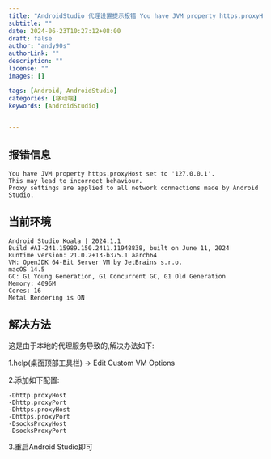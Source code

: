 ```yaml
---
title: "AndroidStudio 代理设置提示报错 You have JVM property https.proxyHost set to '127.0.0.1'"
subtitle: ""
date: 2024-06-23T10:27:12+08:00
draft: false
author: "andy90s"
authorLink: ""
description: ""
license: ""
images: []

tags: [Android, AndroidStudio]
categories: [移动端]
keywords: [AndroidStudio]


---
```

<!--more-->

## 报错信息
```
You have JVM property https.proxyHost set to '127.0.0.1'.
This may lead to incorrect behaviour.
Proxy settings are applied to all network connections made by Android Studio.
```
## 当前环境
```
Android Studio Koala | 2024.1.1
Build #AI-241.15989.150.2411.11948838, built on June 11, 2024
Runtime version: 21.0.2+13-b375.1 aarch64
VM: OpenJDK 64-Bit Server VM by JetBrains s.r.o.
macOS 14.5
GC: G1 Young Generation, G1 Concurrent GC, G1 Old Generation
Memory: 4096M
Cores: 16
Metal Rendering is ON
```

## 解决方法
这是由于本地的代理服务导致的,解决办法如下:

1.help(桌面顶部工具栏) -> Edit Custom VM Options<br>

2.添加如下配置:
```
-Dhttp.proxyHost
-Dhttp.proxyPort
-Dhttps.proxyHost
-Dhttps.proxyPort
-DsocksProxyHost
-DsocksProxyPort
```
3.重启Android Studio即可
